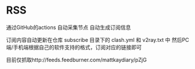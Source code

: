 <!--
 * @Author: Leo Lee (leejianzhao@gmail.com)
 * @Date: 2021-07-18 16:28:31
 * @LastEditTime: 2021-07-18 16:29:51
 * @FilePath: \RSS\README.md
 * @Description
-->
# RSS
通过GitHub的actions 自动采集节点 自动生成订阅信息

订阅内容自动更新在仓库 subscribe 目录下的 clash.yml 和 v2ray.txt 中 然后PC端/手机端根据自己的软件支持的格式，订阅对应的链接即可

目前仅抓取http://feeds.feedburner.com/mattkaydiary/pZjG